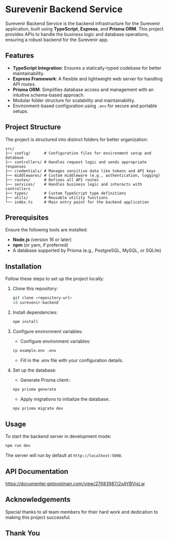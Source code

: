 # Surevenir Backend Service

Surevenir Backend Service is the backend infrastructure for the Surevenir application, built using **TypeScript**, **Express**, and **Prisma ORM**. This project provides APIs to handle the business logic and database operations, ensuring a robust backend for the Surevenir app.

## Features

- **TypeScript Integration**: Ensures a statically-typed codebase for better maintainability.
- **Express Framework**: A flexible and lightweight web server for handling API routes.
- **Prisma ORM**: Simplifies database access and management with an intuitive schema-based approach.
- Modular folder structure for scalability and maintainability.
- Environment-based configuration using `.env` for secure and portable setups.

## Project Structure

The project is structured into distinct folders for better organization:

```
src/
├── config/      # Configuration files for environment setup and database
├── controllers/ # Handles request logic and sends appropriate responses
├── credentials/ # Manages sensitive data like tokens and API keys
├── middlewares/ # Custom middleware (e.g., authentication, logging)
├── routes/      # Defines all API routes
├── services/    # Handles business logic and interacts with controllers
├── types/       # Custom TypeScript type definitions
├── utils/       # Reusable utility functions
└── index.ts     # Main entry point for the backend application
```

## Prerequisites

Ensure the following tools are installed:

- **Node.js** (version 16 or later)
- **npm** (or yarn, if preferred)
- A database supported by Prisma (e.g., PostgreSQL, MySQL, or SQLite)

## Installation

Follow these steps to set up the project locally:

1. Clone this repository:

   ```bash
   git clone <repository-url>
   cd surevenir-backend
   ```

2. Install dependencies:

   ```bash
   npm install
   ```

3. Configure environment variables:

   - Configure environment variables:

   ```bash
   cp example.env .env
   ```

   - Fill in the .env file with your configuration details.

4. Set up the database:

   - Generate Prisma client::

   ```bash
   npx prisma generate
   ```

   - Apply migrations to initialize the database:.

   ```bash
   npx prisma migrate dev
   ```

## Usage

To start the backend server in development mode:

```bash
npm run dev
```

The server will run by default at `http://localhost:5000`.

## API Documentation

https://documenter.getpostman.com/view/27683987/2sAYBVisLw

## Acknowledgements

Special thanks to all team members for their hard work and dedication to making this project successful.

## Thank You
